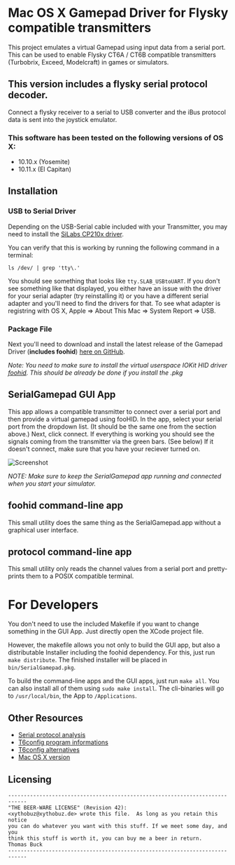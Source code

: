 # Mac OS X Gamepad Driver for Flysky compatible transmitters

This project emulates a virtual Gamepad using input data from a serial port. This can be used to enable Flysky CT6A / CT6B compatible transmitters (Turbobrix, Exceed, Modelcraft) in games or simulators.

## This version includes a flysky serial protocol decoder.

Connect a flysky receiver to a serial to USB converter and the iBus protocol
data is sent into the joystick emulator.


### This software has been tested on the following versions of OS X: 
 * 10.10.x (Yosemite)
 * 10.11.x (El Capitan)

## Installation
### USB to Serial Driver
Depending on the USB-Serial cable included with your Transmitter, you may need to install the [SiLabs CP210x driver](https://www.silabs.com/products/mcu/Pages/USBtoUARTBridgeVCPDrivers.aspx).

You can verify that this is working by running the following command in a terminal:

`ls /dev/ | grep 'tty\.'`

You should see something that looks like `tty.SLAB_USBtoUART`. If you don't see something like that displayed, you either have an issue with the driver for your serial adapter (try reinstalling it) or you have a different serial adapter and you'll need to find the drivers for that. To see what adapter is registring with OS X, Apple => About This Mac => System Report => USB.

### Package File
Next you'll need to download and install the latest release of the Gamepad Driver (**includes foohid**) [here on GitHub](https://github.com/xythobuz/SerialGamepad/releases). 

_Note: You need to make sure to install the virtual userspace IOKit HID driver [foohid](https://github.com/unbit/foohid). This should be already be done if you install the .pkg_

## SerialGamepad GUI App

This app allows a compatible transmitter to connect over a serial port and then provide a virtual gamepad using fooHID. In the app, select your serial port from the dropdown list. (It should be the same one from the section above.) Next, click connect. If everything is working you should see the signals coming from the transmitter via the green bars. (See below) If it doesn't connect, make sure that you have your reciever turned on. 

![Screenshot](https://i.imgur.com/x0hnWq5.png)

_NOTE: Make sure to keep the SerialGamepad app running and connected when you start your simulator._

## foohid command-line app

This small utility does the same thing as the SerialGamepad.app without a graphical user interface.

## protocol command-line app

This small utility only reads the channel values from a serial port and pretty-prints them to a POSIX compatible terminal.

# For Developers

You don't need to use the included Makefile if you want to change something in the GUI App. Just directly open the XCode project file.

However, the makefile allows you not only to build the GUI app, but also a distributable Installer including the foohid dependency. For this, just run `make distribute`. The finished installer will be placed in `bin/SerialGamepad.pkg`.

To build the command-line apps and the GUI apps, just run `make all`. You can also install all of them using `sudo make install`. The cli-binaries will go to `/usr/local/bin`, the App to `/Applications`.

## Other Resources

 * [Serial protocol analysis](http://www.rcgroups.com/forums/showpost.php?p=11384029&postcount=79)
 * [T6config program informations](http://www.mycoolheli.com/t6config.html)
 * [T6config alternatives](http://www.mycoolheli.com/t6Alternate.html)
 * [Mac OS X version](http://www.zenoshrdlu.com/turborix/)

## Licensing

    ----------------------------------------------------------------------------
    "THE BEER-WARE LICENSE" (Revision 42):
    <xythobuz@xythobuz.de> wrote this file.  As long as you retain this notice
    you can do whatever you want with this stuff. If we meet some day, and you
    think this stuff is worth it, you can buy me a beer in return.   Thomas Buck
    ----------------------------------------------------------------------------


